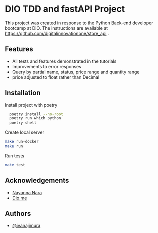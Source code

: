 
# DIO TDD and fastAPI Project

This project was created in response to the Python Back-end developer bootcamp at DIO. The instructions are available at https://github.com/digitalinnovationone/store_api .




## Features

- All tests and features demonstrated in the tutorials
- Improvements to error responses
- Query by partial name, status, price range and quantity range
- price adjusted to float rather than Decimal


## Installation

Install project with poetry

```bash
  poetry install --no-root
  poetry run which python
  poetry shell
```

Create local server
```bash
make run-docker
make run
```

Run tests
```bash
make test
```




## Acknowledgements

 - [Nayanna Nara](https://www.linkedin.com/in/nayannanara/)
 - [Dio.me](https://web.dio.me)



## Authors

- [@ivanajimura](https://github.com/ivanajimura)
